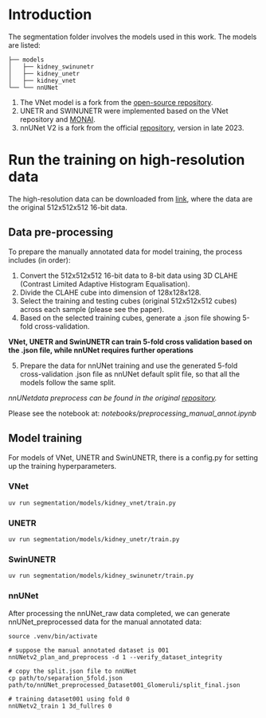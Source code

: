 # Introduction
The segmentation folder involves the models used in this work. The models are listed:
```
├── models
│   ├── kidney_swinunetr
│   ├── kidney_unetr
│   ├── kidney_vnet
└── └── nnUNet
```
1. The VNet model is a fork from the [open-source repository](https://github.com/Flaick/VNet).
2. UNETR and SWINUNETR were implemented based on the VNet repository and [MONAI](https://monai.io/).
3. nnUNet V2 is a fork from the official [repository](https://github.com/MIC-DKFZ/nnUNet), version in late 2023. 

# Run the training on high-resolution data
The high-resolution data can be downloaded from [link](https://doi.org/10.5281/zenodo.15397768), where the data are the original 512x512x512 16-bit data.

## Data pre-processing
To prepare the manually annotated data for model training, the process includes (in order):

1. Convert the 512x512x512 16-bit data to 8-bit data using 3D CLAHE (Contrast Limited Adaptive Histogram Equalisation).
2. Divide the CLAHE cube into dimension of 128x128x128.
3. Select the training and testing cubes (original 512x512x512 cubes) across each sample (please see the paper).
4. Based on the selected training cubes, generate a .json file showing 5-fold cross-validation.

**VNet, UNETR and SwinUNETR can train 5-fold cross validation based on the .json file, while nnUNet requires further operations**

5. Prepare the data for nnUNet training and use the generated 5-fold cross-validation .json file as nnUNet default split file, so that all the models follow the same split.   

*nnUNetdata preprocess can be found in the original [repository](https://github.com/MIC-DKFZ/nnUNet/blob/master/documentation/dataset_format.md).*

Please see the notebook at: *notebooks/preprocessing_manual_annot.ipynb* 

## Model training
For models of VNet, UNETR and SwinUNETR, there is a config.py for setting up the training hyperparameters. 

### VNet
```
uv run segmentation/models/kidney_vnet/train.py
```
### UNETR
```
uv run segmentation/models/kidney_unetr/train.py
```
### SwinUNETR
```
uv run segmentation/models/kidney_swinunetr/train.py 
```
### nnUNet
After processing the nnUNet_raw data completed, we can generate nnUNet_preprocessed data for the manual annotated data:
```
source .venv/bin/activate

# suppose the manual annotated dataset is 001
nnUNetv2_plan_and_preprocess -d 1 --verify_dataset_integrity

# copy the split.json file to nnUNet
cp path/to/separation_5fold.json path/to/nnUNet_preprocessed_Dataset001_Glomeruli/split_final.json

# training dataset001 using fold 0
nnUNetv2_train 1 3d_fullres 0
```